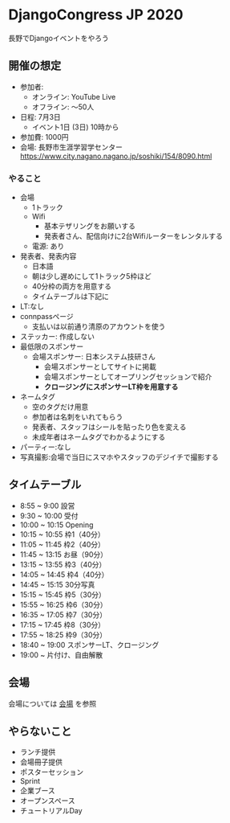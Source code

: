 # DjangoCongress JP 2020

長野でDjangoイベントをやろう

## 開催の想定

* 参加者:
    * オンライン: YouTube Live
    * オフライン: ～50人
* 日程: 7月3日
    * イベント1日 (3日) 10時から
* 参加費: 1000円
* 会場: 長野市生涯学習学センター https://www.city.nagano.nagano.jp/soshiki/154/8090.html

### やること

- 会場
    - 1トラック
    - Wifi
        - 基本テザリングをお願いする
        - 発表者さん、配信向けに2台Wifiルーターをレンタルする
    - 電源: あり
- 発表者、発表内容
    - 日本語
    - 朝は少し遅めにして1トラック5枠ほど
    - 40分枠の両方を用意する
    - タイムテーブルは下記に
- LT:なし
- connpassページ
    - 支払いは以前通り清原のアカウントを使う
- ステッカー: 作成しない
- 最低限のスポンサー
    - 会場スポンサー: 日本システム技研さん
        - 会場スポンサーとしてサイトに掲載
        - 会場スポンサーとしてオープリングセッションで紹介
        - **クロージングにスポンサーLT枠を用意する**
- ネームタグ
    - 空のタグだけ用意
    - 参加者は名刺をいれてもらう
    - 発表者、スタッフはシールを貼ったり色を変える
    - 未成年者はネームタグでわかるようにする
- パーティー:なし
- 写真撮影:会場で当日にスマホやスタッフのデジイチで撮影する

## タイムテーブル

* 8:55 ~ 9:00 設営
* 9:30 ~ 10:00 受付
* 10:00 ~ 10:15 Opening
* 10:15 ~ 10:55 枠1（40分）
* 11:05 ~ 11:45 枠2（40分）
* 11:45 ~ 13:15 お昼（90分）
* 13:15 ~ 13:55 枠3（40分）
* 14:05 ~ 14:45 枠4（40分）
* 14:45 ~ 15:15 30分写真
* 15:15 ~ 15:45 枠5（30分）
* 15:55 ~ 16:25 枠6（30分）
* 16:35 ~ 17:05 枠7（30分）
* 17:15 ~ 17:45 枠8（30分）
* 17:55 ~ 18:25 枠9（30分）
* 18:40 ~ 19:00 スポンサーLT、クロージング
* 19:00 ~ 片付け、自由解散

## 会場

会場については [会場](./venue.md) を参照

## やらないこと

* ランチ提供
* 会場冊子提供
* ポスターセッション
* Sprint
* 企業ブース
* オープンスペース
* チュートリアルDay
